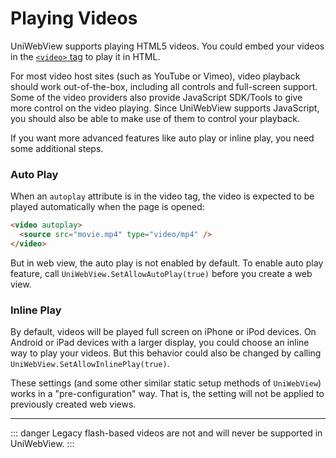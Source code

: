 # Playing Videos

UniWebView supports playing HTML5 videos. You could embed your videos in the [`<video>` tag](https://www.w3schools.com/html/html5_video.asp) to play it in HTML.

For most video host sites (such as YouTube or Vimeo), video playback should work out-of-the-box, including all controls and full-screen support. Some of the video providers also provide JavaScript SDK/Tools to give more control on the video playing. Since UniWebView supports JavaScript, you should also be able to make use of them to control your playback.

If you want more advanced features like auto play or inline play, you need some additional steps.

### Auto Play

When an `autoplay` attribute is in the video tag, the video is expected to be played automatically when the page is opened:

```html {1}
<video autoplay>
  <source src="movie.mp4" type="video/mp4" />
</video>
```

But in web view, the auto play is not enabled by default. To enable auto play feature, call `UniWebView.SetAllowAutoPlay(true)` before you create a web view.

### Inline Play

By default, videos will be played full screen on iPhone or iPod devices. On Android or iPad devices with a larger display, you could choose an inline way to play your videos. But this behavior could also be changed by calling `UniWebView.SetAllowInlinePlay(true)`.

These settings (and some other similar static setup methods of `UniWebView`) works in a "pre-configuration" way. That is, the setting will not be applied to previously created web views.

---

::: danger
Legacy flash-based videos are not and will never be supported in UniWebView.
:::
